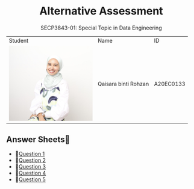 <h1 align='center'>Alternative Assessment</h1>
<p align='center'>SECP3843-01: Special Topic in Data Engineering</p>

<table align="center">
    <tr>
        <td>Student</td>
        <td>Name</td>
        <td>ID</td>
    </tr>
    <tr>
        <td><img src="https://github.com/qaisarrra/qaisarrra/blob/main/qai_dp.jpg" width="222" height="200" alt="Qaisara"></td>
        <td>Qaisara binti Rohzan</td>
        <td>A20EC0133</td>
    </tr>
</table>



## Answer Sheets📝

- 📑[Question 1](https://github.com/drshahizan/SECP3843/tree/main/submission/qaisarrra/Question%201)
- 📑[Question 2](https://github.com/drshahizan/SECP3843/tree/main/submission/qaisarrra/Question%202)
- 📑[Question 3](https://github.com/drshahizan/SECP3843/tree/main/submission/qaisarrra/Question%203)
- 📑[Question 4](https://github.com/drshahizan/SECP3843/tree/main/submission/qaisarrra/Question%204)
- 📑[Question 5](https://github.com/drshahizan/SECP3843/tree/main/submission/qaisarrra/Question%205)

